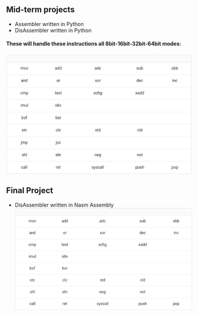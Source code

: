 ## Mid-term projects
-   Assembler written in Python
-   DisAssembler written in Python
#### These will handle these instructions all 8bit-16bit-32bit-64bit modes:
![Python Asssembler/Disassembler instructions](./Python-Assembler-Disassembler-instructions.png "instructions")
## Final Project
-   DisAssembler written in Nasm Assembly
![DisAssembler with Assembly language instructions](./DisAssembler-with-Assembly-language-instructions.png "instructions")
